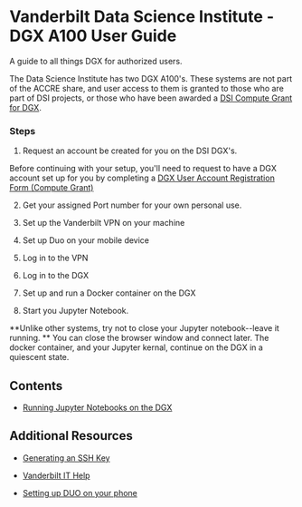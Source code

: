 # Vanderbilt Data Science Institute - DGX A100 User Guide

A guide to all things DGX for authorized users.

The Data Science Institute has two DGX A100's. These systems are not part of the ACCRE share, and user access to them is granted to those who are part of DSI projects, or those who have been awarded a [DSI Compute Grant for DGX](https://docs.google.com/forms/d/e/1FAIpQLScWr3SPiwxeQFQxuesn8R2fDF7k0jOTzFXPNCly-AsEHPh5fw/viewform?usp=sf_link). 


### Steps

1. Request an account be created for you on the DSI DGX's. 

Before continuing with your setup, you'll need to request to have a DGX account set up for you by completing a [DGX User Account Registration Form (Compute Grant)](https://docs.google.com/forms/d/e/1FAIpQLScWr3SPiwxeQFQxuesn8R2fDF7k0jOTzFXPNCly-AsEHPh5fw/viewform?usp=sf_link)

2. Get your assigned Port number for your own personal use. 

3. Set up the Vanderbilt VPN on your machine

4. Set up Duo on your mobile device

5. Log in to the VPN

6. Log in to the DGX

7. Set up and run a Docker container on the DGX

8. Start you Jupyter Notebook. 

**Unlike other systems, try not to close your Jupyter notebook--leave it running. ** You can close the browser window and connect later. The docker container, and your Jupyter kernal, continue on the DGX in a quiescent state. 

## Contents



* [Running Jupyter Notebooks on the DGX](using-docker-jupyter.md)

## Additional Resources 

* [Generating an SSH Key](https://docs.github.com/en/authentication/connecting-to-github-with-ssh/generating-a-new-ssh-key-and-adding-it-to-the-ssh-agent)

* [Vanderbilt IT Help](https://it.vanderbilt.edu/)

* [Setting up DUO on your phone](https://it.vanderbilt.edu/files/Enrollment_and_Login.pdf)
